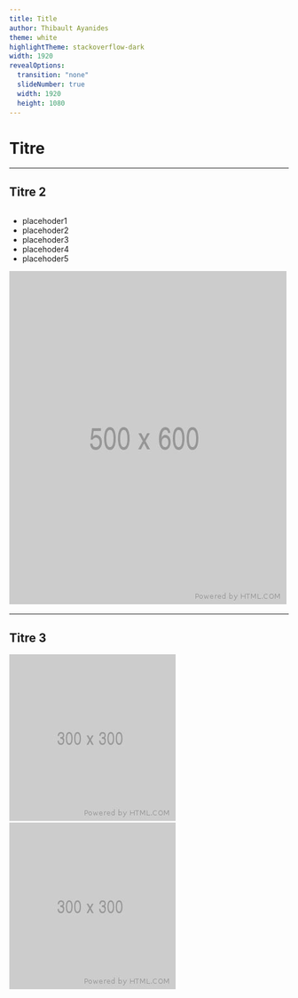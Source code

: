 ```yaml
---
title: Title
author: Thibault Ayanides
theme: white
highlightTheme: stackoverflow-dark
width: 1920
revealOptions:
  transition: "none"
  slideNumber: true
  width: 1920
  height: 1080
---
```


<link href="css/style.css" rel="stylesheet">

# Titre

---

## Titre 2
<!-- .slide: class="big-slide" -->

<div class="row">
    <div class="column">
        <ul>
            <li>placehoder1</li>
            <li>placehoder2</li>
            <li>placehoder3</li>
            <li>placehoder4</li>
            <li>placehoder5</li>
        </ul>
    </div>
    <div class="column">
        <img src="img/500x600.jpeg"/>
    </div>
</div>

---

## Titre 3

<img src="img/300x300.jpeg" class="left-corner icon"/>
<img src="img/300x300.jpeg" class="right-corner icon"/>
